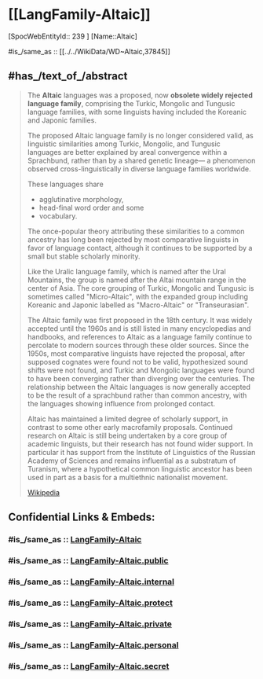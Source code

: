 ﻿---
aliases:
- "Altaic languages"
has_id_wikidata: Q37845
tags:
- Lang_Family
type: LangFamily
linguistic_typology:
  - "[[db/agglutinative_language]]"
  - "[[db/subject_object_verb]]"
subclass_of:
  - "[[db/Nostratic]]"
  - "[[db/Asian_languages]]"
described_by_source:
  - "[[db/Brockhaus_and_Efron_Encyclopedic_Dictionary]]"
  - "[[db/Q2041543]]"
  - "[[db/Small_Brockhaus_and_Efron_Encyclopedic_Dictionary]]"
  - "[[db/Armenian_Soviet_Encyclopedia,_vol._1]]"
instance_of:
  - "[[db/sprachbund]]"
  - "[[db/language_family]]"
topic_s_main_template: "[[db/Template_Altaic_languages]]"
follows: "[[db/Proto_Altaic]]"
different_from: "[[db/Altai]]"
has_part_s_:
  - "[[db/Mongolic]]"
  - "[[db/Turkic]]"
  - "[[db/Tungusic]]"
ISO_639_5_code: tut
IETF_language_tag: tut
ISO_639_2_code: tut
distribution_map: http://commons.wikimedia.org/wiki/Special:FilePath/Lenguas%20altaicas.png
P8189: "987007294885505171"
Glottolog_code: alta1235
WALS_family_code: altaic
Commons_category: Altaic languages
Linguist_List_code: altc
Krugosvet_article: gumanitarnye_nauki/lingvistika/ALTASKIE_YAZIKI.html
Libris_URI: b8nqp0jv3sv1359
---

# [[LangFamily-Altaic]] 

[SpocWebEntityId:: 239 ]
[Name::Altaic]

#is_/same_as :: [[../../WikiData/WD~Altaic,37845]] 

## #has_/text_of_/abstract 

> The **Altaic** languages was a proposed, now **obsolete widely rejected language family**, 
> comprising the Turkic, Mongolic and Tungusic language families, 
> with some linguists having included the Koreanic and Japonic families. 
> 
> The proposed Altaic language family is no longer considered valid, 
> as linguistic similarities among Turkic, Mongolic, and Tungusic languages 
> are better explained by areal convergence within a Sprachbund, 
> rather than by a shared genetic lineage—
> a phenomenon observed cross-linguistically in diverse language families worldwide.
>
> These languages share 
> - agglutinative morphology, 
> - head-final word order and some 
> - vocabulary. 
> 
> The once-popular theory attributing these similarities to a common ancestry 
> has long been rejected by most comparative linguists in favor of language contact, 
> although it continues to be supported by a small but stable scholarly minority. 
> 
> Like the Uralic language family, which is named after the Ural Mountains, 
> the group is named after the Altai mountain range in the center of Asia. 
> The core grouping of Turkic, Mongolic and Tungusic is sometimes called "Micro-Altaic", 
> with the expanded group including Koreanic and Japonic labelled as "Macro-Altaic" or "Transeurasian".
>
> The Altaic family was first proposed in the 18th century. It was widely accepted until the 1960s and is still listed in many encyclopedias and handbooks, and references to Altaic as a language family continue to percolate to modern sources through these older sources. Since the 1950s, most comparative linguists have rejected the proposal, after supposed cognates were found not to be valid, hypothesized sound shifts were not found, and Turkic and Mongolic languages were found to have been converging rather than diverging over the centuries. The relationship between the Altaic languages is now generally accepted to be the result of a sprachbund rather than common ancestry, with the languages showing influence from prolonged contact. 
>
> Altaic has maintained a limited degree of scholarly support, in contrast to some other early macrofamily proposals. Continued research on Altaic is still being undertaken by a core group of academic linguists, but their research has not found wider support. In particular it has support from the Institute of Linguistics of the Russian Academy of Sciences and remains influential as a substratum of Turanism, where a hypothetical common linguistic ancestor has been used in part as a basis for a multiethnic nationalist movement.
>
> [Wikipedia](https://en.wikipedia.org/wiki/Altaic%20languages) 

## Confidential Links & Embeds: 

### #is_/same_as :: [LangFamily-Altaic](/_Standards/Language/Lang~Family/LangFamily-Altaic.md) 

### #is_/same_as :: [LangFamily-Altaic.public](/_public/Language/Lang~Family/LangFamily-Altaic.public.md) 

### #is_/same_as :: [LangFamily-Altaic.internal](/_internal/Language/Lang~Family/LangFamily-Altaic.internal.md) 

### #is_/same_as :: [LangFamily-Altaic.protect](/_protect/Language/Lang~Family/LangFamily-Altaic.protect.md) 

### #is_/same_as :: [LangFamily-Altaic.private](/_private/Language/Lang~Family/LangFamily-Altaic.private.md) 

### #is_/same_as :: [LangFamily-Altaic.personal](/_personal/Language/Lang~Family/LangFamily-Altaic.personal.md) 

### #is_/same_as :: [LangFamily-Altaic.secret](/_secret/Language/Lang~Family/LangFamily-Altaic.secret.md)


